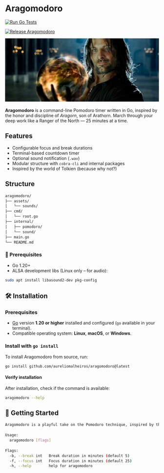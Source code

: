 # Aragomodoro

[![Run Go Tests](https://github.com/aureliomalheiros/Aragomodoro/actions/workflows/tests.yaml/badge.svg)](https://github.com/aureliomalheiros/Aragomodoro/actions/workflows/tests.yaml)

[![Release Aragomodoro](https://github.com/aureliomalheiros/Aragomodoro/actions/workflows/release.yaml/badge.svg)](https://github.com/aureliomalheiros/Aragomodoro/actions/workflows/release.yaml)

![Aragomodoro](assets/img/aragorn.png)

**Aragomodoro** is a command-line Pomodoro timer written in Go, inspired by the honor and discipline of *Aragorn*, son of Arathorn. March through your deep work like a Ranger of the North — 25 minutes at a time.

## Features

- Configurable focus and break durations
- Terminal-based countdown timer
- Optional sound notification (`.wav`)
- Modular structure with `cobra-cli` and internal packages
- Inspired by the world of Tolkien (because why not?)

## Structure

```bash
aragomodoro/
├── assets/           
│   └── sounds/
├── cmd/               
│   └── root.go
├── internal/          
│   ├── pomodoro/      
│   └── sound/         
├── main.go
└── README.md
```

### 🔧 Prerequisites

- Go 1.20+
- ALSA development libs (Linux only – for audio):

```bash
sudo apt install libasound2-dev pkg-config
```

## 🛠️ Installation

### Prerequisites

- [Go](https://golang.org/dl/) version **1.20 or higher** installed and configured (`go` available in your terminal).
- Compatible operating system: **Linux**, **macOS**, or **Windows**.

### Install with `go install`

To install Aragomodoro from source, run:

```bash
go install github.com/aureliomalheiros/aragomodoro@latest
```

#### Verify installation 

After installation, check if the command is available:

```bash
aragomodoro --help
```

## 🚀 Getting Started

```bash
Aragomodoro is a playful take on the Pomodoro technique, inspired by the spirit of Aragorn from The Lord of the Rings.

Usage:
  aragomodoro [flags]

Flags:
  -b, --break int   Break duration in minutes (default 5)
  -f, --focus int   Focus duration in minutes (default 25)
  -h, --help        help for aragomodoro
```
